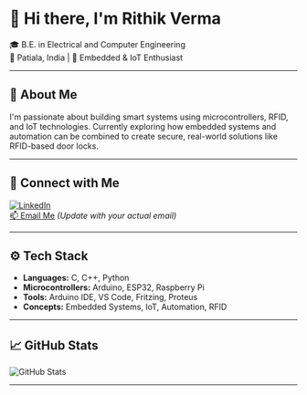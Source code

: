 # 👋 Hi there, I'm Rithik Verma

🎓 B.E. in Electrical and Computer Engineering  
📍 Patiala, India | 🔐 Embedded & IoT Enthusiast

---

## 🚀 About Me

I'm passionate about building smart systems using microcontrollers, RFID, and IoT technologies. Currently exploring how embedded systems and automation can be combined to create secure, real-world solutions like RFID-based door locks.

---

## 💼 Connect with Me

[![LinkedIn](https://img.shields.io/badge/LinkedIn-blue?logo=linkedin&logoColor=white)](https://www.linkedin.com/in/rithik-verma-74592226a/)  
[📫 Email Me](mailto:rock4rithik@gmail.com) *(Update with your actual email)*

---

## ⚙️ Tech Stack

- **Languages:** C, C++, Python  
- **Microcontrollers:** Arduino, ESP32, Raspberry Pi  
- **Tools:** Arduino IDE, VS Code, Fritzing, Proteus  
- **Concepts:** Embedded Systems, IoT, Automation, RFID  

---

## 📈 GitHub Stats

![GitHub Stats](https://github-readme-stats.vercel.app/api?username=rithikverma&show_icons=true&theme=tokyonight)

---

